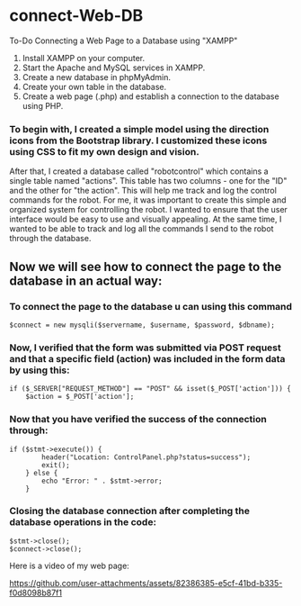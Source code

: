 # connect-Web-DB

To-Do
Connecting a Web Page to a Database using "XAMPP"

1. Install XAMPP on your computer.
2. Start the Apache and MySQL services in XAMPP.
3. Create a new database in phpMyAdmin.
4. Create your own table in the database.
5.  Create a web page (.php) and establish a connection to the database using PHP.

### To begin with, I created a simple model using the direction icons from the Bootstrap library. I customized these icons using CSS to fit my own design and vision.
After that, I created a database called "robotcontrol" which contains a single table named "actions". This table has two columns - one for the "ID" and the other for "the action". This will help me track and log the control commands for the robot.
For me, it was important to create this simple and organized system for controlling the robot. I wanted to ensure that the user interface would be easy to use and visually appealing. At the same time, I wanted to be able to track and log all the commands I send to the robot through the database.

## Now we will see how to connect the page to the database in an actual way:

### To connect the page to the database u can using this command
```
$connect = new mysqli($servername, $username, $password, $dbname);
```
### Now, I verified that the form was submitted via POST request and that a specific field (action) was included in the form data by using this:
```
if ($_SERVER["REQUEST_METHOD"] == "POST" && isset($_POST['action'])) {
    $action = $_POST['action'];
```
### Now that you have verified the success of the connection through:
```
if ($stmt->execute()) {
        header("Location: ControlPanel.php?status=success");
        exit();
    } else {
        echo "Error: " . $stmt->error;
    }

  ```
### Closing the database connection after completing the database operations in the code:
```
$stmt->close();
$connect->close();
```
Here is a video of my web page:

https://github.com/user-attachments/assets/82386385-e5cf-41bd-b335-f0d8098b87f1



